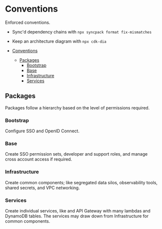 # Conventions

Enforced conventions.

- Sync'd dependency chains with `npx syncpack format fix-mismatches`
- Keep an architecture diagram with `npx cdk-dia`

- [Conventions](#conventions)
  - [Packages](#packages)
    - [Bootstrap](#bootstrap)
    - [Base](#base)
    - [Infrastructure](#infrastructure)
    - [Services](#services)

## Packages

Packages follow a hierarchy based on the level of permissions required.

### Bootstrap

Configure SSO and OpenID Connect.

### Base

Create SSO permission sets, developer and support roles, and manage cross account access if required.

### Infrastructure

Create common components; like segregated data silos, observability tools, shared secrets, and VPC networking.

### Services

Create individual services, like and API Gateway with many lambdas and DynamoDB tables. The services may draw down from Infrastructure for common components.


